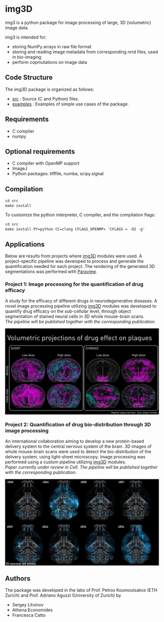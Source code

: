 # img3D

img3 is a python package for image processing of large, 3D (volumetric) image data.

img3 is intended for:
* storing NumPy arrays in raw file format
* storing and reading image metadata from corresponding nrrd files, used in bio-imaging
* perform copmutations on image data


## Code Structure

The img3D package is organized as follows:
* [src](src/)      : Source (C and Python) files.
* [examples](examples/) : Examples of simple use cases of the package.



## Requirements

* C compiler
* numpy

## Optional requirements

* C compiler with OpenMP support
* ImageJ
* Python packages: tifffile, numba, scipy.signal

## Compilation

```
cd src
make install
```

To customize the python interpreter, C compiler, and the compilation
flags:

```
cd src
make install PY=python CC=clang CFLAGS_OPENMP= 'CFLAGS = -O2 -g'
```


## Applications

Below are results from projects where [img3D](https://github.com/aecon/img3D) modules were used.
A project-specific pipeline was developed to process and generate the quantification needed for each project.
The rendering of the generated 3D segmentations was performed with [Paraview](https://www.paraview.org).
<br>

### Project 1: Image processing for the quantification of drug efficacy

A study for the efficacy of different drugs in neurodegenerative diseases.
A novel image processing pipeline utilizing [img3D](https://github.com/aecon/img3D) modules was developed to quantify drug efficacy on the sub-cellular level, through object segmentation of stained neural cells in 3D whole mouse-brain scans.  
*The pipeline will be published together with the corresponding publication.*

<IMG SRC="graphics/plaque_3d_projections.jpg" ALIGN="center"/>
<br>

### Project 2: Quantification of drug bio-distribution through 3D image processing

An international collaboration aiming to develop a new protein-based delivery system to the central nervous system of the brain.
3D images of whole mouse-brain scans were used to detect the bio-distribution of the delivery system, using light-sheet microscopy.
Image processing was performed using a custom pipeline utilizing [img3D](https://github.com/aecon/img3D) modules.  
*Paper currently under review in Cell. The pipeline will be published together with the corresponding publication.*

<IMG SRC="graphics/brains3D.jpg" ALIGN="center"/>


## Authors

The package was developed in the labs of Prof. Petros Koumoutsakos (ETH Zurich) and Prof. Adriano Aguzzi (University of Zurich) by
* Sergey Litvinov
* Athena Economides
* Francesca Catto
